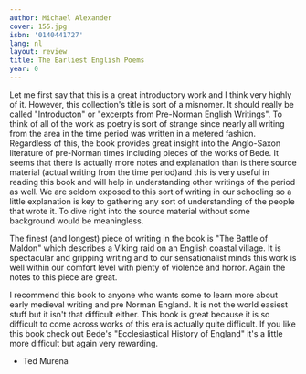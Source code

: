 ```yaml
---
author: Michael Alexander
cover: 155.jpg
isbn: '0140441727'
lang: nl
layout: review
title: The Earliest English Poems
year: 0
---
```

Let me first say that this is a great introductory work and I think very highly of it. However, this collection's title is sort of a misnomer.  It should really be called "Introducton" or "excerpts from Pre-Norman English Writings".  To think of all of the work as poetry is sort of strange since nearly all writing from the area in the time period was written in a metered fashion.  Regardless of this, the book provides great insight into the Anglo-Saxon literature of pre-Norman times including pieces of the works of Bede.  It seems that there is actually more notes and explanation than is there source material (actual writing from the time period)and this is very useful in reading this book and will help in understanding other writings of the period as well. We are seldom exposed to this sort of writing in our schooling so a little explanation is key to gathering any sort of understanding of the people that wrote it.  To dive right into the source material without some background would be meaningless.

The finest (and longest) piece of writing in the book is "The Battle of Maldon" which describes a Viking raid on an English coastal village.  It is spectacular and gripping writing and to our sensationalist minds this work is well within our comfort level with plenty of violence and horror. Again the notes to this piece are great.

I recommend this book to anyone who wants some to learn more about early medieval writing and pre Norman England.  It is not the world easiest stuff but it isn't that difficult either.  This book is great because it is so difficult to come across works of this era is actually quite difficult. If you like this book check out Bede's "Ecclesiastical History of England" it's a little more difficult but again very rewarding.

- Ted Murena
